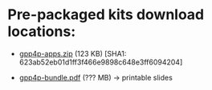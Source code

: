 # Pre-packaged kits download locations:

* [gpp4p-apps.zip](https://www.dropbox.com/s/8e8vrhkqvfgllp9/jpt-apps.zip?dl=0) (123 KB) [SHA1: 623ab52eb01d1ff3f466e9898c648e3ff6094204]

* [gpp4p-bundle.pdf](https://www.dropbox.com/...) (??? MB) -> printable slides
